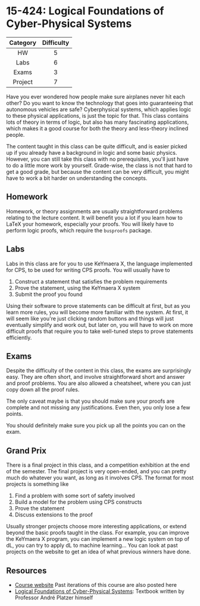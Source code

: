 # 15-424: Logical Foundations of Cyber-Physical Systems

| Category | Difficulty |
|:-:       | :-:        |
| HW       | 5          |
| Labs     | 6          |
| Exams    | 3          |
| Project  | 7          |

Have you ever wondered how people make sure airplanes never hit each other? Do you want to know the technology that goes into guaranteeing that autonomous vehicles are safe? Cyberphysical systems, which applies logic to these physical applications, is just the topic for that. This class contains lots of theory in terms of logic, but also has many fascinating applications, which makes it a good course for both the theory and less-theory inclined people.

The content taught in this class can be quite difficult, and is easier picked up if you already have a background in logic and some basic physics. However, you can still take this class with no prerequisites, you'll just have to do a little more work by yourself. Grade-wise, the class is not that hard to get a good grade, but because the content can be very difficult, you might have to work a bit harder on understanding the concepts.

## Homework

Homework, or theory assignments are usually straightforward problems relating to the lecture content. It will benefit you a lot if you learn how to LaTeX your homework, especially your proofs. You will likely have to perform logic proofs, which require the `busproofs` package.

## Labs

Labs in this class are for you to use KeYmaera X, the language implemented for CPS, to be used for writing CPS proofs. You will usually have to

1. Construct a statement that satisfies the problem requirements
2. Prove the statement, using the KeYmaera X system
3. Submit the proof you found

Using their software to prove statements can be difficult at first, but as you learn more rules, you will become more familiar with the system. At first, it will seem like you're just clicking random buttons and things will just eventually simplify and work out, but later on, you will have to work on more difficult proofs that require you to take well-tuned steps to prove statements efficiently.

## Exams

Despite the difficulty of the content in this class, the exams are surprisingly easy. They are often short, and involve straightforward short and answer and proof problems. You are also allowed a cheatsheet, where you can just copy down all the proof rules.

The only caveat maybe is that you should make sure your proofs are complete and not missing any justifications. Even then, you only lose a few points.

You should definitely make sure you pick up all the points you can on the exam.

## Grand Prix

There is a final project in this class, and a competition exhibition at the end of the semester. The final project is very open-ended, and you can pretty much do whatever you want, as long as it involves CPS. The format for most projects is something like

1. Find a problem with some sort of safety involved
2. Build a model for the problem using CPS constructs
3. Prove the statement
4. Discuss extensions to the proof

Usually stronger projects choose more interesting applications, or extend beyond the basic proofs taught in the class. For example, you can improve the KeYmaera X program, you can implement a new logic system on top of dL, you can try to apply dL to machine learning... You can look at past projects on the website to get an idea of what previous winners have done.

## Resources

- [Course website](https://www.cs.cmu.edu/~aplatzer/course/lfcps.html) Past iterations of this course are also posted here
- [Logical Foundations of Cyber-Physical Systems](https://amzn.to/39CCh6Y): Textbook written by Professor André Platzer himself